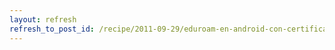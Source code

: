 ```yaml
---
layout: refresh
refresh_to_post_id: /recipe/2011-09-29/eduroam-en-android-con-certificado-usando-un-qr-code
---
```

